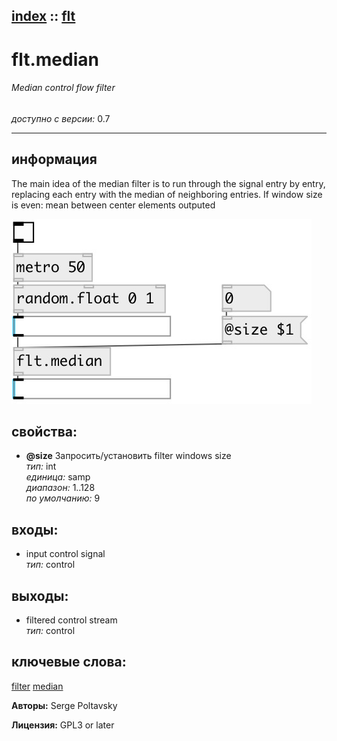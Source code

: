 [index](index.html) :: [flt](category_flt.html)
---

# flt.median

###### Median control flow filter

*доступно с версии:* 0.7

---


## информация
The main idea of the median filter is to run through the signal entry by entry, replacing each entry with the median of neighboring entries. If window size is even: mean between center elements outputed


[![example](../examples/img/flt.median.jpg)](../examples/pd/flt.median.pd)







## свойства:

* **@size** 
Запросить/установить filter windows size<br>
_тип:_ int<br>
_единица:_ samp<br>
_диапазон:_ 1..128<br>
_по умолчанию:_ 9<br>



## входы:

* input control signal<br>
_тип:_ control



## выходы:

* filtered control stream<br>
_тип:_ control



## ключевые слова:

[filter](keywords/filter.html)
[median](keywords/median.html)






**Авторы:** Serge Poltavsky




**Лицензия:** GPL3 or later





